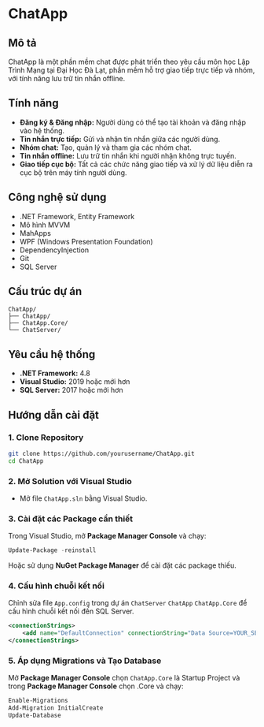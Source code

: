 # ChatApp

## Mô tả
ChatApp là một phần mềm chat được phát triển theo yêu cầu môn học Lập Trình Mạng tại Đại Học Đà Lạt, phần mềm hỗ trợ giao tiếp trực tiếp và nhóm, với tính năng lưu trữ tin nhắn offline.

## Tính năng
- **Đăng ký & Đăng nhập:** Người dùng có thể tạo tài khoản và đăng nhập vào hệ thống.
- **Tin nhắn trực tiếp:** Gửi và nhận tin nhắn giữa các người dùng.
- **Nhóm chat:** Tạo, quản lý và tham gia các nhóm chat.
- **Tin nhắn offline:** Lưu trữ tin nhắn khi người nhận không trực tuyến.
- **Giao tiếp cục bộ:** Tất cả các chức năng giao tiếp và xử lý dữ liệu diễn ra cục bộ trên máy tính người dùng.

## Công nghệ sử dụng
- .NET Framework, Entity Framework
- Mô hình MVVM
- MahApps
- WPF (Windows Presentation Foundation)
- DependencyInjection
- Git
- SQL Server


## Cấu trúc dự án
```
ChatApp/
├── ChatApp/ 
├── ChatApp.Core/
└── ChatServer/
```

## Yêu cầu hệ thống
- **.NET Framework:** 4.8
- **Visual Studio:** 2019 hoặc mới hơn
- **SQL Server:** 2017 hoặc mới hơn

## Hướng dẫn cài đặt

### 1. Clone Repository
```bash
git clone https://github.com/yourusername/ChatApp.git
cd ChatApp
```

### 2. Mở Solution với Visual Studio
- Mở file `ChatApp.sln` bằng Visual Studio.

### 3. Cài đặt các Package cần thiết
Trong Visual Studio, mở **Package Manager Console** và chạy:
```powershell
Update-Package -reinstall
```
Hoặc sử dụng **NuGet Package Manager** để cài đặt các package thiếu.

### 4. Cấu hình chuỗi kết nối
Chỉnh sửa file `App.config` trong dự án `ChatServer` `ChatApp` `ChatApp.Core` để cấu hình chuỗi kết nối đến SQL Server.
```xml
<connectionStrings>
    <add name="DefaultConnection" connectionString="Data Source=YOUR_SERVER;Initial Catalog=ChatAppDB;Integrated Security=True" providerName="System.Data.SqlClient" />
</connectionStrings>
```

### 5. Áp dụng Migrations và Tạo Database
Mở **Package Manager Console** chọn `ChatApp.Core` là Startup Project và trong **Package Manager Console** chọn .Core và chạy:
```powershell
Enable-Migrations
Add-Migration InitialCreate
Update-Database
```
